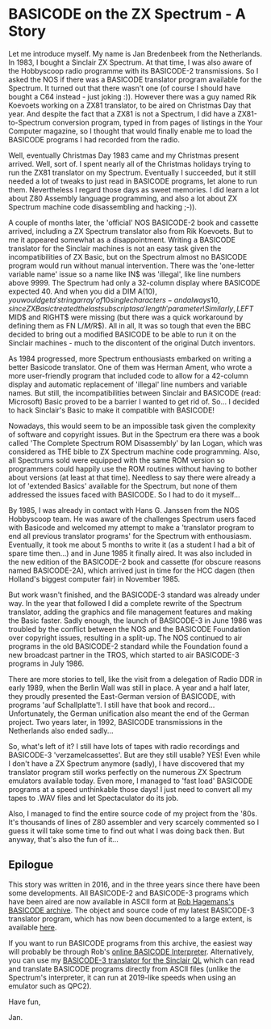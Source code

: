 # BASICODE on the ZX Spectrum - A Story

Let me introduce myself. My name is Jan Bredenbeek from the Netherlands. In 1983, I bought a Sinclair ZX Spectrum. At that time, I was also aware of the Hobbyscoop radio programme with its BASICODE-2 transmissions. So I asked the NOS if there was a BASICODE translator program available for the Spectrum. It turned out that there wasn't one (of course I should have bought a C64 instead - just joking :)). However there was a guy named Rik Koevoets working on a ZX81 translator, to be aired on Christmas Day that year. And despite the fact that a ZX81 is not a Spectrum, I did have a ZX81-to-Spectrum conversion program, typed in from pages of listings in the Your Computer magazine, so I thought that would finally enable me to load the BASICODE programs I had recorded from the radio.

Well, eventually Christmas Day 1983 came and my Christmas present arrived. Well, sort of. I spent nearly all of the Christmas holidays trying to run the ZX81 translator on my Spectrum. Eventually I succeeded, but it still needed a lot of tweaks to just read in BASICODE programs, let alone to run them. Nevertheless I regard those days as sweet memories. I did learn a lot about Z80 Assembly language programming, and also a lot about ZX Spectrum machine code disassembling and hacking ;-)).

A couple of months later, the 'official' NOS BASICODE-2 book and cassette arrived, including a ZX Spectrum translator also from Rik Koevoets. But to me it appeared somewhat as a disappointment. Writing a BASICODE translator for the Sinclair machines is not an easy task given the incompatibilities of ZX Basic, but on the Spectrum almost no BASICODE program would run without manual intervention. There was the 'one-letter variable name' issue so a name like IN$ was 'illegal', like line numbers above 9999. The Spectrum had only a 32-column display where BASICODE expected 40. And when you did a DIM A$(10), you would get a 'string array' of 10 single characters - and always 10, since ZX Basic treated the last subscript as a 'length' parameter! Similarly, LEFT$ MID$ and RIGHT$ were missing (but there was a quick workaround by defining them as FN L$/M$/R$). All in all, It was so tough that even the BBC decided to bring out a modified BASICODE to be able to run it on the Sinclair machines - much to the discontent of the original Dutch inventors.

As 1984 progressed, more Spectrum enthousiasts embarked on writing a better Basicode translator. One of them was Herman Ament, who wrote a more user-friendly program that included code to allow for a 42-column display and automatic replacement of 'illegal' line numbers and variable names. But still, the incompatibilities between Sinclair and BASICODE (read: Microsoft) Basic proved to be a barrier I wanted to get rid of. So... I decided to hack Sinclair's Basic to make it compatible with BASICODE!

Nowadays, this would seem to be an impossible task given the complexity of software and copyright issues. But in the Spectrum era there was a book called 'The Complete Spectrum ROM Disassembly' by Ian Logan, which was considered as THE bible to ZX Spectrum machine code programming. Also, all Spectrums sold were equipped with the same ROM version so programmers could happily use the ROM routines without having to bother about versions (at least at that time). Needless to say there were already a lot of 'extended Basics' available for the Spectrum, but none of them addressed the issues faced with BASICODE. So I had to do it myself...

By 1985, I was already in contact with Hans G. Janssen from the NOS Hobbyscoop team. He was aware of the challenges Spectrum users faced with Basicode and welcomed my attempt to make a 'translator program to end all previous translator programs' for the Spectrum with enthousiasm. Eventually, it took me about 5 months to write it (as a student I had a bit of spare time then...) and in June 1985 it finally aired. It was also included in the new edition of the BASICODE-2 book and cassette (for obscure reasons named BASICODE-2A), which arrived just in time for the HCC dagen (then Holland's biggest computer fair) in November 1985.

But work wasn't finished, and the BASICODE-3 standard was already under way. In the year that followed I did a complete rewrite of the Spectrum translator, adding the graphics and file management features and making the Basic faster. Sadly enough, the launch of BASICODE-3 in June 1986 was troubled by the conflict between the NOS and the BASICODE Foundation over copyright issues, resulting in a split-up. The NOS continued to air programs in the old BASICODE-2 standard while the Foundation found a new broadcast partner in the TROS, which started to air BASICODE-3 programs in July 1986.

There are more stories to tell, like the visit from a delegation of Radio DDR in early 1989, when the Berlin Wall was still in place. A year and a half later, they proudly presented the East-German version of BASICODE, with programs 'auf Schallplatte'!. I still have that book and record... Unfortunately, the German unification also meant the end of the German project. Two years later, in 1992, BASICODE transmissions in the Netherlands also ended sadly...

So, what's left of it? I still have lots of tapes with radio recordings and BASICODE-3 'verzamelcassettes'. But are they still usable? YES! Even while I don't have a ZX Spectrum anymore (sadly), I have discovered that my translator program still works perfectly on the numerous ZX Spectrum emulators available today. Even more, I managed to 'fast load' BASICODE programs at a speed unthinkable those days! I just need to convert all my tapes to .WAV files and let Spectaculator do its job.

Also, I managed to find the entire source code of my project from the '80s. It's thousands of lines of Z80 assembler and very scarcely commented so I guess it will take some time to find out what I was doing back then. But anyway, that's also the fun of it...

## Epilogue

This story was written in 2016, and in the three years since there have been some developments. All BASICODE-2 and BASICODE-3 programs which have been aired are now available in ASCII form at [Rob Hagemans's BASICODE archive](https://github.com/robhagemans/basicode). The object and source code of my latest BASICODE-3 translator program, which has now been documented to a large extent, is available [here](https://github.com/janbredenbeek/ZXSpectrum-Basicode).

If you want to run BASICODE programs from this archive, the easiest way will probably be through Rob's [online BASICODE Interpreter](http://robhagemans.github.io/basicode). Alternatively, you can use my [BASICODE-3 translator for the Sinclair QL](https://github.com/janbredenbeek/QL-Basicode) which can read and translate BASICODE programs directly from ASCII files (unlike the Spectrum's interpreter, it can run at 2019-like speeds when using an emulator such as QPC2).


Have fun,

Jan.
